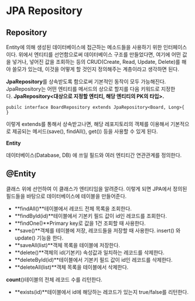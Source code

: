# JPA Repository

## **Repository**

Entity에 의해 생성된 데이터베이스에 접근하는 메소드들을 사용하기 위한 인터페이스이다. 위에서 엔티티를 선언함으로써 데이터베이스 구조를 만들었다면, 여기에 어떤 값을 넣거나, 넣어진 값을 조회하는 등의 CRUD(Create, Read, Update, Delete)를 해야 쓸모가 있는데, 이것을 어떻게 할 것인지 정의해주는 계층이라고 생각하면 된다.

**JpaRepository**를 상속받도록 함으로써 기본적인 동작이 모두 가능해진다. JpaRepository는 어떤 엔티티를 메서드의 상으로 할지를 다음 키워드로 지정한다. **JpaRepository<대상으로 지정할 엔티티, 해당 엔티티의 PK의 타입>.**

```
pubilc interface BoardRepository extends JpaRepository<Board, Long>{
}
```

이렇게 extends를 통해서 상속받고나면, 해당 레포지토리의 객체를 이용해서 기본적으로 제공되는 메서드(save(), findAll(), get()) 등을 사용할 수 있게 된다.

**Entity**

데이터베이스(Database, DB) 에 쓰일 필드와 여러 엔티티간 연관관계를 정의한다.

## **@Entity**

클래스 위에 선언하여 이 클래스가 엔티티임을 알려준다. 이렇게 되면 JPA에서 정의된 필드들을 바탕으로 데이터베이스에 테이블을 만들어준다.

- **findAll()**테이블에서 레코드 전체 목록을 조회한다.
- **findById(id)**테이블에서 기본키 필드 값이 id인 레코드를 조회한다.
- **findOne()**Primary key로 값을 1건 조회할 때 사용한다.
- **save()**객체를 테이블에 저장, 레코드들을 저장할 때 사용한다. insert() 와 update() 기능을 한다.
- **saveAll(list)**객체 목록을 테이블에 저장한다.
- **delete()**객체의 id(기본키) 속성값과 일치하는 레코드를 삭제한다.
- **deleteById(id)**테이블에서 기본키 필드 값이 id인 레코드를 삭제한다.
- **deleteAll(list)**객체 목록을 테이블에서 삭제한다.

**count**()테이블의 전체 레코드 수를 리턴한다.

- **exists(id)**테이블에서 id에 해당하는 레코드가 있는지 true/false를 리턴한다.